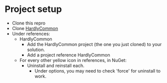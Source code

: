 # Project setup

 - Clone this repro
 - Clone [HardlyCommon](https://github.com/hardlydifficult/HardlyCommon)
 - Under references:
   - HardlyCommon
     - Add the HardlyCommon project (the one you just cloned) to your solution.
     - Add a project reference HardlyCommon
   - For every other yellow icon in references, in NuGet:
     - Uninstall and reinstall each.
       - Under options, you may need to check 'force' for uninstall to work.